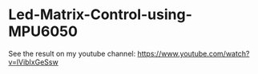# Led-Matrix-Control-using-MPU6050
See the result on my youtube channel: https://www.youtube.com/watch?v=lVibIxGeSsw
